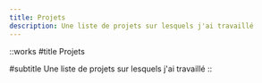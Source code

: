 ```yaml
---
title: Projets
description: Une liste de projets sur lesquels j'ai travaillé
---
```


::works
#title
Projets

#subtitle
Une liste de projets sur lesquels j'ai travaillé
::
